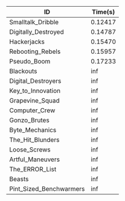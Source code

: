 |ID|Time(s)|
|-|-|
|Smalltalk_Dribble|0.12417|
|Digitally_Destroyed|0.14787|
|Hackerjacks|0.15470|
|Rebooting_Rebels|0.15957|
|Pseudo_Boom|0.17233|
|Blackouts|inf|
|Digital_Destroyers|inf|
|Key_to_Innovation|inf|
|Grapevine_Squad|inf|
|Computer_Crew|inf|
|Gonzo_Brutes|inf|
|Byte_Mechanics|inf|
|The_Hit_Blunders|inf|
|Loose_Screws|inf|
|Artful_Maneuvers|inf|
|The_ERROR_List|inf|
|Beasts|inf|
|Pint_Sized_Benchwarmers|inf|
